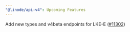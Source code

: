 ```yaml
---
"@linode/api-v4": Upcoming Features
---
```


Add new types and v4beta endpoints for LKE-E ([#11302](https://github.com/linode/manager/pull/11302))
